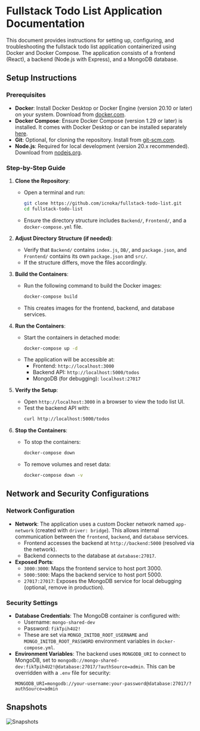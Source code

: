 # Fullstack Todo List Application Documentation

This document provides instructions for setting up, configuring, and troubleshooting the fullstack todo list application containerized using Docker and Docker Compose. The application consists of a frontend (React), a backend (Node.js with Express), and a MongoDB database.

## Setup Instructions

### Prerequisites
- **Docker**: Install Docker Desktop or Docker Engine (version 20.10 or later) on your system. Download from [docker.com](https://www.docker.com/get-started).
- **Docker Compose**: Ensure Docker Compose (version 1.29 or later) is installed. It comes with Docker Desktop or can be installed separately [here](https://docs.docker.com/compose/install/).
- **Git**: Optional, for cloning the repository. Install from [git-scm.com](https://git-scm.com/downloads).
- **Node.js**: Required for local development (version 20.x recommended). Download from [nodejs.org](https://nodejs.org/).

### Step-by-Step Guide
1. **Clone the Repository**:
   - Open a terminal and run:
     ```bash
     git clone https://github.com/icnoka/fullstack-todo-list.git
     cd fullstack-todo-list
     ```
   - Ensure the directory structure includes `Backend/`, `Frontend/`, and a `docker-compose.yml` file.

2. **Adjust Directory Structure (if needed)**:
   - Verify that `Backend/` contains `index.js`, `DB/`, and `package.json`, and `Frontend/` contains its own `package.json` and `src/`.
   - If the structure differs, move the files accordingly.

3. **Build the Containers**:
   - Run the following command to build the Docker images:
     ```bash
     docker-compose build
     ```
   - This creates images for the frontend, backend, and database services.

4. **Run the Containers**:
   - Start the containers in detached mode:
     ```bash
     docker-compose up -d
     ```
   - The application will be accessible at:
     - Frontend: `http://localhost:3000`
     - Backend API: `http://localhost:5000/todos`
     - MongoDB (for debugging): `localhost:27017`

5. **Verify the Setup**:
   - Open `http://localhost:3000` in a browser to view the todo list UI.
   - Test the backend API with:
     ```bash
     curl http://localhost:5000/todos
     ```

6. **Stop the Containers**:
   - To stop the containers:
     ```bash
     docker-compose down
     ```
   - To remove volumes and reset data:
     ```bash
     docker-compose down -v
     ```

## Network and Security Configurations

### Network Configuration
- **Network**: The application uses a custom Docker network named `app-network` (created with `driver: bridge`). This allows internal communication between the `frontend`, `backend`, and `database` services.
  - Frontend accesses the backend at `http://backend:5000` (resolved via the network).
  - Backend connects to the database at `database:27017`.
- **Exposed Ports**:
  - `3000:3000`: Maps the frontend service to host port 3000.
  - `5000:5000`: Maps the backend service to host port 5000.
  - `27017:27017`: Exposes the MongoDB service for local debugging (optional, remove in production).

### Security Settings
- **Database Credentials**: The MongoDB container is configured with:
  - Username: `mongo-shared-dev`
  - Password: `fikTpih4U2!`
  - These are set via `MONGO_INITDB_ROOT_USERNAME` and `MONGO_INITDB_ROOT_PASSWORD` environment variables in `docker-compose.yml`.
- **Environment Variables**: The backend uses `MONGODB_URI` to connect to MongoDB, set to `mongodb://mongo-shared-dev:fikTpih4U2!@database:27017/?authSource=admin`. This can be overridden with a `.env` file for security:
  ```env
  MONGODB_URI=mongodb://your-username:your-password@database:27017/?authSource=admin

## Snapshots

![Snapshots](1.JPG)
